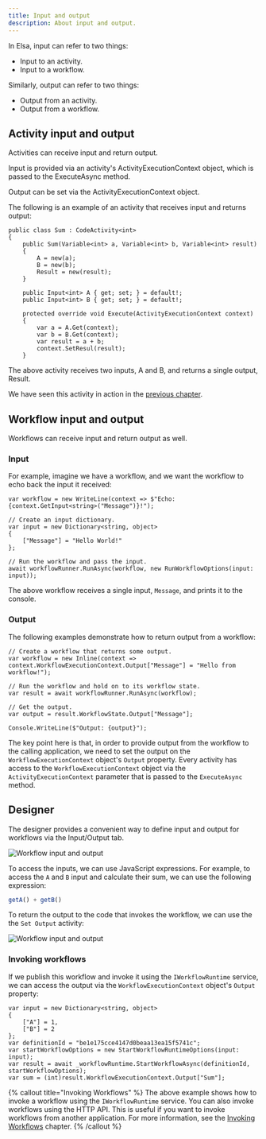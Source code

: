 ```yaml
---
title: Input and output
description: About input and output.
---
```


In Elsa, input can refer to two things:

- Input to an activity.
- Input to a workflow.

Similarly, output can refer to two things:

- Output from an activity.
- Output from a workflow.

## Activity input and output

Activities can receive input and return output.

Input is provided via an activity's <c>ActivityExecutionContext</c> object, which is passed to the <c>ExecuteAsync</c> method.

Output can be set via the <c>ActivityExecutionContext</c> object.

The following is an example of an activity that receives input and returns output:

```clike
public class Sum : CodeActivity<int>
{
    public Sum(Variable<int> a, Variable<int> b, Variable<int> result)
    {
        A = new(a);
        B = new(b);
        Result = new(result);
    }

    public Input<int> A { get; set; } = default!;
    public Input<int> B { get; set; } = default!;
    
    protected override void Execute(ActivityExecutionContext context)
    {
        var a = A.Get(context);
        var b = B.Get(context);
        var result = a + b;
        context.SetResul(result);
    }
```

The above activity receives two inputs, <c>A</c> and <c>B</c>, and returns a single output, <c>Result</c>.

We have seen this activity in action in the [previous chapter](./activity#input-and-output).

## Workflow input and output

Workflows can receive input and return output as well.

### Input

For example, imagine we have a workflow, and we want the workflow to echo back the input it received:

```clike
var workflow = new WriteLine(context => $"Echo: {context.GetInput<string>("Message")}!");

// Create an input dictionary.
var input = new Dictionary<string, object>
{
    ["Message"] = "Hello World!"
};

// Run the workflow and pass the input.
await workflowRunner.RunAsync(workflow, new RunWorkflowOptions(input: input));
```

The above workflow receives a single input, `Message`, and prints it to the console.

### Output

The following examples demonstrate how to return output from a workflow:

```clike
// Create a workflow that returns some output.
var workflow = new Inline(context => context.WorkflowExecutionContext.Output["Message"] = "Hello from workflow!");

// Run the workflow and hold on to its workflow state.
var result = await workflowRunner.RunAsync(workflow);

// Get the output.
var output = result.WorkflowState.Output["Message"];

Console.WriteLine($"Output: {output}");
```

The key point here is that, in order to provide output from the workflow to the calling application, we need to set the output on the `WorkflowExecutionContext` object's `Output` property.
Every activity has access to the `WorkflowExecutionContext` object via the `ActivityExecutionContext` parameter that is passed to the `ExecuteAsync` method.

## Designer

The designer provides a convenient way to define input and output for workflows via the Input/Output tab.

![Workflow input and output](/core-concepts/workflow-input-output-1.png)

To access the inputs, we can use JavaScript expressions. For example, to access the `A` and `B` input and calculate their sum, we can use the following expression:

```javascript
getA() + getB()
```

To return the output to the code that invokes the workflow, we can use the the `Set Output` activity:

![Workflow input and output](/core-concepts/workflow-input-output-2.png)

### Invoking workflows

If we publish this workflow and invoke it using the `IWorkflowRuntime` service, we can access the output via the `WorkflowExecutionContext` object's `Output` property:

```clike
var input = new Dictionary<string, object>
{
    ["A"] = 1,
    ["B"] = 2
};
var definitionId = "be1e175cce4147d0beaa13ea15f5741c";
var startWorkflowOptions = new StartWorkflowRuntimeOptions(input: input);
var result = await _workflowRuntime.StartWorkflowAsync(definitionId, startWorkflowOptions);
var sum = (int)result.WorkflowExecutionContext.Output["Sum"];
```

{% callout title="Invoking Workflows" %}
The above example shows how to invoke a workflow using the `IWorkflowRuntime` service.
You can also invoke workflows using the HTTP API. This is useful if you want to invoke workflows from another application.
For more information, see the [Invoking Workflows](../guides/invoking-workflows) chapter.
{% /callout %}
